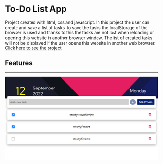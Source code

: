 # To-Do List App

Project created with html, css and javascript. In this project the user can create and save a list of tasks, to save the tasks the localStorage of the browser is used and thanks to this the tasks are not lost when reloading or opening this website in another browser window. The list of created tasks will not be displayed if the user opens this website in another web browser. [Click here to see the project](https://tdo-list.netlify.app/ "click here to see the project")

## Features

---

![](images/capture.png)
